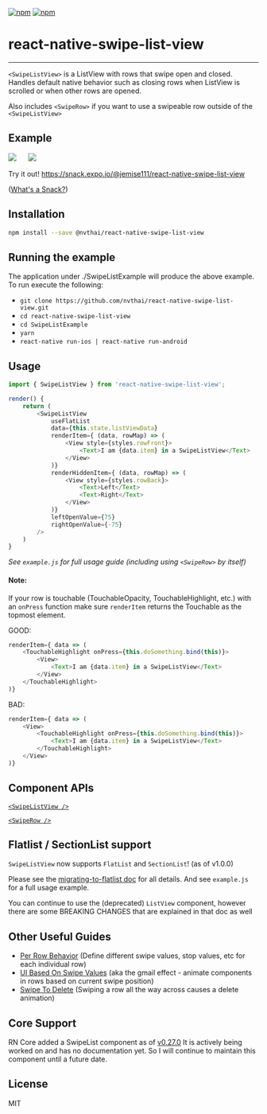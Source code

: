 [![npm](https://img.shields.io/npm/v/react-native-swipe-list-view.svg)](https://www.npmjs.com/package/react-native-swipe-list-view) [![npm](https://img.shields.io/npm/dm/react-native-swipe-list-view.svg)](https://www.npmjs.com/package/react-native-swipe-list-view)

# react-native-swipe-list-view

--------

```<SwipeListView>``` is a ListView with rows that swipe open and closed. Handles default native behavior such as closing rows when ListView is scrolled or when other rows are opened.

Also includes ```<SwipeRow>``` if you want to use a swipeable row outside of the ```<SwipeListView>```

## Example
![](http://i.imgur.com/6fTrdZa.gif) &nbsp;&nbsp;&nbsp;&nbsp; ![](http://i.imgur.com/3IdOA77.gif)

Try it out! https://snack.expo.io/@jemise111/react-native-swipe-list-view

([What's a Snack?](https://blog.expo.io/sketch-a-playground-for-react-native-16b2401f44a2))

## Installation
```bash
npm install --save @nvthai/react-native-swipe-list-view
```

## Running the example
The application under ./SwipeListExample will produce the above example. To run execute the following:

* ```git clone https://github.com/nvthai/react-native-swipe-list-view.git```
* ```cd react-native-swipe-list-view```
* ```cd SwipeListExample```
* ```yarn```
* ```react-native run-ios | react-native run-android```

## Usage
```javascript
import { SwipeListView } from 'react-native-swipe-list-view';

render() {
    return (
        <SwipeListView
            useFlatList
            data={this.state.listViewData}
            renderItem={ (data, rowMap) => (
                <View style={styles.rowFront}>
                    <Text>I am {data.item} in a SwipeListView</Text>
                </View>
            )}
            renderHiddenItem={ (data, rowMap) => (
                <View style={styles.rowBack}>
                    <Text>Left</Text>
                    <Text>Right</Text>
                </View>
            )}
            leftOpenValue={75}
            rightOpenValue={-75}
        />
    )
}
```

*See ```example.js``` for full usage guide (including using ```<SwipeRow>``` by itself)*

#### Note:
If your row is touchable (TouchableOpacity, TouchableHighlight, etc.)  with an ```onPress``` function make sure ```renderItem``` returns the Touchable as the topmost element.

GOOD:
```javascript
renderItem={ data => (
    <TouchableHighlight onPress={this.doSomething.bind(this)}>
        <View>
            <Text>I am {data.item} in a SwipeListView</Text>
        </View>
    </TouchableHighlight>
)}
```
BAD:
```javascript
renderItem={ data => (
    <View>
        <TouchableHighlight onPress={this.doSomething.bind(this)}>
            <Text>I am {data.item} in a SwipeListView</Text>
        </TouchableHighlight>
    </View>
)}
```

## Component APIs
[`<SwipeListView />`](https://github.com/nvthai/react-native-swipe-list-view/blob/master/docs/SwipeListView.md)

[`<SwipeRow />`](https://github.com/nvthai/react-native-swipe-list-view/blob/master/docs/SwipeRow.md)

## Flatlist / SectionList support
`SwipeListView` now supports `FlatList` and `SectionList`! (as of v1.0.0)

Please see the [migrating-to-flatlist doc](https://github.com/nvthai/react-native-swipe-list-view/blob/master/docs/migrating-to-flatlist.md) for all details.
And see `example.js` for a full usage example.

You can continue to use the (deprecated) `ListView` component, however there are some BREAKING CHANGES that are explained in that doc as well

## Other Useful Guides
 * [Per Row Behavior](https://github.com/nvthai/react-native-swipe-list-view/blob/master/docs/per-row-behavior.md) (Define different swipe values, stop values, etc for each individual row)
 * [UI Based On Swipe Values](https://github.com/nvthai/react-native-swipe-list-view/blob/master/docs/ui-based-on-swipe-values.md) (aka the gmail effect - animate components in rows based on current swipe position)
 * [Swipe To Delete](https://github.com/nvthai/react-native-swipe-list-view/blob/master/docs/swipe-to-delete.md) (Swiping a row all the way across causes a delete animation)

## Core Support
RN Core added a SwipeList component as of [v0.27.0](https://github.com/facebook/react-native/releases/tag/v0.27.0)
It is actively being worked on and has no documentation yet. So I will continue to maintain this component until a future date.

## License
MIT
